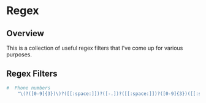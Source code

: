 # Regex

## Overview

This is a collection of useful regex filters that I've come up for various purposes.

## Regex Filters

```bash
#  Phone numbers
    "\(?([0-9]{3})\)?([[:space:]])?([-.])?([[:space:]])?([0-9]{3})([[:space:]])?[-.]?([[:space:]])?([0-9]{4})|([0-9]{10})"
```

